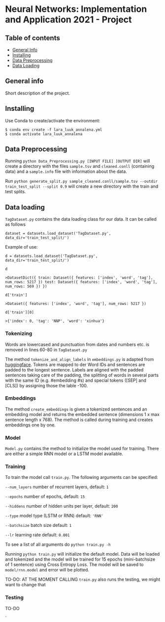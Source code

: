 # Neural Networks: Implementation and Application 2021 - Project


## Table of contents
* [General Info](#general-info)
* [Installing](#installing)
* [Data Preprocessing](#data-Preprocessing)
* [Data Loading](#data-loading)

## General info
Short description of the project.

## Installing
Use Conda to create/activate the environment:
```
$ conda env create -f lara_luuk_annalena.yml
$ conda activate lara_luuk_annalena
```

## Data Preprocessing
Running `python Data_Preprocessing.py [INPUT FILE] [OUTPUT DIR]` will create a directory with the files `sample.tsv` and `cleaned.conll` (containing data) and a `sample.info` file with information about the data.

Run `python generate_split.py sample_cleaned.conll/sample.tsv --outdir train_test_split --split 0.9` will create a new directory with the train and test splits.

## Data loading

`TagDataset.py` contains the data loading class for our data. It can be called as follows

`dataset = datasets.load_dataset('TagDataset.py', data_dir='train_test_split/')`

Example of use:

`d = datasets.load_dataset('TagDataset.py', data_dir='train_test_split/')`

`d`

`>DatasetDict({
    train: Dataset({
        features: ['index', 'word', 'tag'],
        num_rows: 5217
    })
    test: Dataset({
        features: ['index', 'word', 'tag'],
        num_rows: 569
    })
})`

`d['train']`

`>Dataset({
    features: ['index', 'word', 'tag'],
    num_rows: 5217
})`

`d['train'][0]`

`>{'index': 0, 'tag': 'NNP', 'word': 'xinhua'}`

### Tokenizing

Words are lowercased and punctuation from dates and numbers etc. is removed in lines 60-80 in `TagDataset.py`

The method `tokenize_and_align_labels` in `embeddings.py` is adapted from [huggingface](https://github.com/huggingface/transformers/blob/master/examples/token-classification/run_ner.py). Tokens are mapped to der Word IDs and sentences are padded to the longest sentence. Labels are aligned with the padded sentences taking care of the padding, the splitting of words in several parts with the same ID (e.g. #embedding #s) and special tokens ([SEP] and [CLS]) by assigning those the lable -100. 

### Embeddings

The method `create_embeddings` is given a tokenized sentences and an embedding model and returns the embedded sentence (dimensions 1 x max sentence length x 768). The method is called during training and creates embeddings one by one. 

### Model

`Model.py` contains the method to initialize the model used for training. There are either a simple RNN model or a LSTM model available.

### Training

To train the model call `train.py`. The following arguments can be specified:

`--num_layers`   number of recurrent layers, default: `1`

`--epochs`       number of epochs, default: `15`

`--hiddens`      number of hidden units per layer, default: `200`

`--type`         model type (LSTM or RNN)            default: `'RNN'`

`--batchsize`   batch size                          default: `1`

`--lr`          learning rate                        default: `0.001`

To see a list of all arguments do `python train.py -h`

Running `python train.py` will initialize the default model. Data will be loaded and tokenized and the model will be trained for 15 epochs (mini-batchsize of 1 sentence) using Cross Entropy Loss. The model will be saved to `model/rnn.model` and error will be plotted. 

TO-DO: AT THE MOMENT CALLING `train.py` also runs the testing, we might want to change that

### Testing

TO-DO

`
